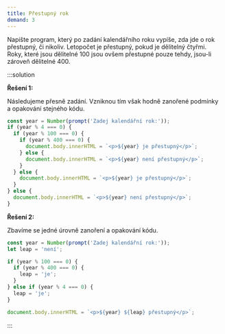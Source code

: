 ```yaml
---
title: Přestupný rok
demand: 3
---
```


Napište program, který po zadání kalendářního roku vypíše, zda jde o rok přestupný, či nikoliv. Letopočet je přestupný, pokud je dělitelný čtyřmi. Roky, které jsou dělitelné 100 jsou ovšem přestupné pouze tehdy, jsou-li zároveň dělitelné 400.

:::solution

**Řešení 1:**

Následujeme přesně zadání. Vzniknou tím však hodně zanořené podmínky a opakování stejného kódu.

```js
const year = Number(prompt('Zadej kalendářní rok:'));
if (year % 4 === 0) {
  if (year % 100 === 0) {
    if (year % 400 === 0) {
      document.body.innerHTML = `<p>${year} je přestupný</p>`;
    } else {
      document.body.innerHTML = `<p>${year} není přestupný</p>`;
    }
  } else {
    document.body.innerHTML = `<p>${year} je přestupný</p>`;
  }
} else {
  document.body.innerHTML = `<p>${year} není přestupný</p>`;
}
```

**Řešení 2:**

Zbavíme se jedné úrovně zanoření a opakování kódu.

```js
const year = Number(prompt('Zadej kalendářní rok:'));
let leap = 'není';

if (year % 100 === 0) {
  if (year % 400 === 0) {
    leap = 'je';
  }
} else if (year % 4 === 0) {
  leap = 'je';
}

document.body.innerHTML = `<p>${year} ${leap} přestupný</p>`;
```

:::
